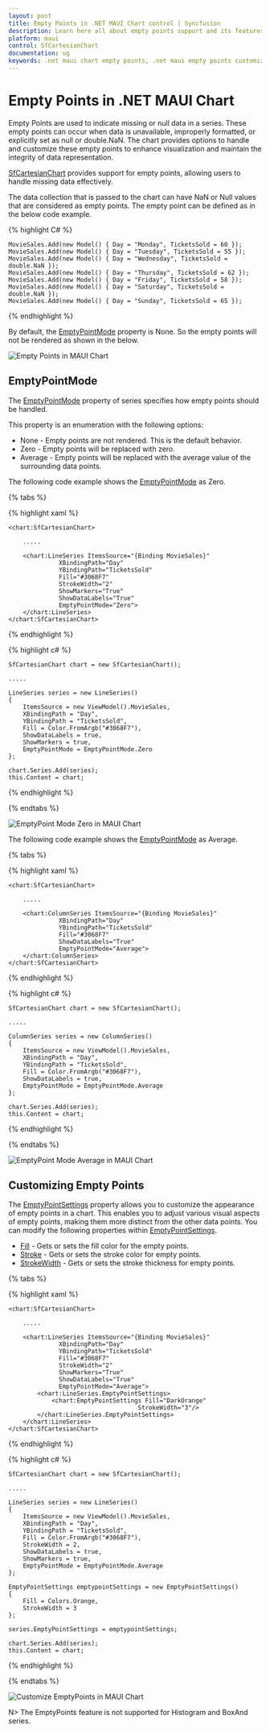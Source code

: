 ```yaml
---
layout: post
title: Empty Points in .NET MAUI Chart control | Syncfusion
description: Learn here all about empty points support and its features in Syncfusion® .NET MAUI Chart (SfCartesianChart) control.
platform: maui
control: SfCartesianChart
documentation: ug
keywords: .net maui chart empty points, .net maui empty points customization, syncfusion maui chart empty points, maui chart empty points, .net maui chart empty points visualization, cartesian empty points maui, missing data handling
---
```


# Empty Points in .NET MAUI Chart
Empty Points are used to indicate missing or null data in a series. These empty points can occur when data is unavailable, improperly formatted, or explicitly set as null or double.NaN. The chart provides options to handle and customize these empty points to enhance visualization and maintain the integrity of data representation.

[SfCartesianChart](https://help.syncfusion.com/cr/maui/Syncfusion.Maui.Charts.SfCartesianChart.html) provides support for empty points, allowing users to handle missing data effectively.

The data collection that is passed to the chart can have NaN or Null values that are considered as empty points. The empty point can be defined as in the below code example.

{% highlight C# %}

    MovieSales.Add(new Model() { Day = "Monday", TicketsSold = 60 });
    MovieSales.Add(new Model() { Day = "Tuesday", TicketsSold = 55 });
    MovieSales.Add(new Model() { Day = "Wednesday", TicketsSold = double.NaN });
    MovieSales.Add(new Model() { Day = "Thursday", TicketsSold = 62 });
    MovieSales.Add(new Model() { Day = "Friday", TicketsSold = 58 });
    MovieSales.Add(new Model() { Day = "Saturday", TicketsSold = double.NaN });
    MovieSales.Add(new Model() { Day = "Sunday", TicketsSold = 65 });

{% endhighlight %}

By default, the [EmptyPointMode]() property is None. So the empty points will not be rendered as shown in the below.

![Empty Points in MAUI Chart](EmptyPoints_images/EmptyPoints_Default.png)

## EmptyPointMode
The [EmptyPointMode]() property of series specifies how empty points should be handled. 

This property is an enumeration with the following options:

* None - Empty points are not rendered. This is the default behavior.
* Zero - Empty points will be replaced with zero.
* Average - Empty points will be replaced with the average value of the surrounding data points.

The following code example shows the [EmptyPointMode]() as Zero.

{% tabs %}

{% highlight xaml %}

    <chart:SfCartesianChart>

        .....

        <chart:LineSeries ItemsSource="{Binding MovieSales}"
                  XBindingPath="Day"
                  YBindingPath="TicketsSold"
                  Fill="#3068F7"
                  StrokeWidth="2"
                  ShowMarkers="True"
                  ShowDataLabels="True"
                  EmptyPointMode="Zero">
        </chart:LineSeries>
    </chart:SfCartesianChart>

{% endhighlight %}

{% highlight c# %}

    SfCartesianChart chart = new SfCartesianChart();

    .....

    LineSeries series = new LineSeries()
    {
        ItemsSource = new ViewModel().MovieSales,
        XBindingPath = "Day",
        YBindingPath = "TicketsSold",
        Fill = Color.FromArgb("#3068F7"),
        ShowDataLabels = true,
        ShowMarkers = true,
        EmptyPointMode = EmptyPointMode.Zero
    };

    chart.Series.Add(series);
    this.Content = chart;

{% endhighlight %}

{% endtabs %}

![EmptyPoint Mode Zero in MAUI Chart](EmptyPoints_images/EmptyPoints_Mode_Zero.png)

The following code example shows the [EmptyPointMode]() as Average.

{% tabs %}

{% highlight xaml %}

    <chart:SfCartesianChart>

        .....

        <chart:ColumnSeries ItemsSource="{Binding MovieSales}"
                  XBindingPath="Day"
                  YBindingPath="TicketsSold"
                  Fill="#3068F7"
                  ShowDataLabels="True"
                  EmptyPointMode="Average">
        </chart:ColumnSeries>
    </chart:SfCartesianChart>

{% endhighlight %}

{% highlight c# %}

    SfCartesianChart chart = new SfCartesianChart();

    .....

    ColumnSeries series = new ColumnSeries()
    {
        ItemsSource = new ViewModel().MovieSales,
        XBindingPath = "Day",
        YBindingPath = "TicketsSold",
        Fill = Color.FromArgb("#3068F7"),
        ShowDataLabels = true,
        EmptyPointMode = EmptyPointMode.Average
    };

    chart.Series.Add(series);
    this.Content = chart;

{% endhighlight %}

{% endtabs %}

![EmptyPoint Mode Average in MAUI Chart](EmptyPoints_images/EmptyPoints_Mode_Average.png)

## Customizing Empty Points
The [EmptyPointSettings]() property allows you to customize the appearance of empty points in a chart. This enables you to adjust various visual aspects of empty points, making them more distinct from the other data points. You can modify the following properties within [EmptyPointSettings]().

* [Fill]() - Gets or sets the fill color for the empty points.
* [Stroke]() - Gets or sets the stroke color for empty points.
* [StrokeWidth]() - Gets or sets the stroke thickness for empty points.

{% tabs %}

{% highlight xaml %}

    <chart:SfCartesianChart>

        .....

        <chart:LineSeries ItemsSource="{Binding MovieSales}"
                  XBindingPath="Day"
                  YBindingPath="TicketsSold"
                  Fill="#3068F7"
                  StrokeWidth="2"
                  ShowMarkers="True"
                  ShowDataLabels="True"
                  EmptyPointMode="Average">
            <chart:LineSeries.EmptyPointSettings>
                <chart:EmptyPointSettings Fill="DarkOrange" 
                                        StrokeWidth="3"/>
            </chart:LineSeries.EmptyPointSettings>
        </chart:LineSeries>
    </chart:SfCartesianChart>

{% endhighlight %}

{% highlight c# %}

    SfCartesianChart chart = new SfCartesianChart();

    .....

    LineSeries series = new LineSeries()
    {
        ItemsSource = new ViewModel().MovieSales,
        XBindingPath = "Day",
        YBindingPath = "TicketsSold",
        Fill = Color.FromArgb("#3068F7"),
        StrokeWidth = 2,
        ShowDataLabels = true,
        ShowMarkers = true,
        EmptyPointMode = EmptyPointMode.Average
    };

    EmptyPointSettings emptypointSettings = new EmptyPointSettings()
    {
        Fill = Colors.Orange,
        StrokeWidth = 3
    };

    series.EmptyPointSettings = emptypointSettings;

    chart.Series.Add(series);
    this.Content = chart;

{% endhighlight %}

{% endtabs %}

![Customize EmptyPoints in MAUI Chart](EmptyPoints_images\Customize_EmptyPoints.png)

N> The EmptyPoints feature is not supported for Histogram and BoxAnd series.
